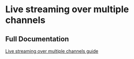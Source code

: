 #  Live streaming over multiple channels

## Full Documentation

[Live streaming over multiple channels guide](https://docs.agora.io/en/interactive-live-streaming/develop/live-streaming-over-multiple-channels?platform=ios)
